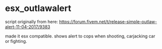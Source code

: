 # esx_outlawalert

script originally from here: https://forum.fivem.net/t/release-simple-outlaw-alert-11-04-2017/9383

made it esx compatible. shows alert to cops when shooting, carjacking car or fighting.